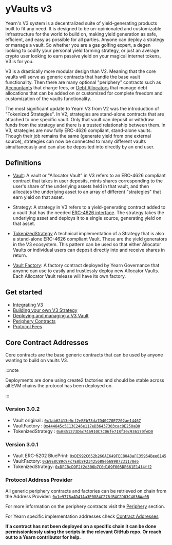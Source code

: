 # yVaults v3

Yearn's V3 system is a decentralized suite of yield-generating products built to fit any need. It is designed to be un-opinionated and customizable infrastructure for the world to build on, making yield generation as safe, efficient, and easy as possible for all parties. Anyone can deploy a strategy or manage a vault. So whether you are a gas golfing expert, a degen looking to codify your personal yield farming strategy, or just an average crypto user looking to earn passive yield on your magical internet tokens, V3 is for you.

V3 is a drastically more modular design than V2. Meaning that the core vaults will serve as generic contracts that handle the base vault functionality. Then there are many optional "periphery" contracts such as [Accountants](/developers/v3/periphery#accountant) that charge fees, or [Debt Allocators](/developers/v3/periphery#debt-allocator) that manage debt allocations that can be added on or customized for complete freedom and customization of the vaults functionality.

The most significant update to Yearn V3 from V2 was the introduction of "Tokenized Strategies". In V2, strategies are stand-alone contracts that are attached to one specific vault. Only that vault can deposit or withdraw funds from the strategy and there is a trusted relationship between them. In V3, strategies are now fully ERC-4626 compliant, stand-alone vaults. Though their job remains the same (generate yield from one external source), strategies can now be connected to many different vaults simultaneously and can also be deposited into directly by an end user.

## Definitions

- [Vault](https://github.com/yearn/yearn-vaults-v3/blob/master/contracts/VaultV3.vy): A vault or "Allocator Vault" in V3 refers to an ERC-4626 compliant contract that takes in user deposits, mints shares corresponding to the user's share of the underlying assets held in that vault, and then allocates the underlying asset to an array of different "strategies" that earn yield on that asset.

- Strategy: A strategy in V3 refers to a yield-generating contract added to a vault that has the needed [ERC-4626 interface](https://github.com/yearn/yearn-vaults-v3/blob/master/contracts/VaultV3.vy#L40). The strategy takes the underlying asset and deploys it to a single source, generating yield on that asset.

- [TokenizedStrategy](https://github.com/yearn/tokenized-strategy/blob/master/src/TokenizedStrategy.sol) A technical implementation of a Strategy that is also a stand-alone ERC-4626 compliant Vault. These are the yield generators in the V3 ecosystem. This pattern can be used so that either Allocator Vaults or individual users can deposit directly into and receive shares in return.

- [Vault Factory](https://github.com/yearn/yearn-vaults-v3/blob/master/contracts/VaultFactory.vy): A factory contract deployed by Yearn Governance that anyone can use to easily and trustlessly deploy new Allocator Vaults. Each Allocator Vault release will have its own factory.

## Get started

- [Integrating V3](/developers/v3/integrating_v3)
- [Building your own V3 Strategy](/developers/v3/strategy_writing_guide)
- [Deploying and managing a V3 Vault](/developers/v3/vault_management)
- [Periphery Contracts](/developers/v3/periphery)
- [Protocol Fees](/developers/v3/protocol_fees)

## Core Contract Addresses

Core contracts are the base generic contracts that can be used by anyone wanting to build on vaults V3.

:::note

Deployments are done using create2 factories and should be stable across all EVM chains the protocol has been deployed on.

:::

### Version 3.0.2

- Vault original : [`0x1ab62413e0cf2eBEb73da7D40C70E7202ae14467`](https://etherscan.io/address/0x1ab62413e0cf2eBEb73da7D40C70E7202ae14467#readContract)
- VaultFactory : [`0x444045c5C13C246e117eD36437303cac8E250aB0`](https://etherscan.io/address/0x444045c5C13C246e117eD36437303cac8E250aB0#readContract)
- TokenizedStrategy : [`0xBB51273D6c746910C7C06fe718f30c936170feD0`](https://etherscan.io/address/0xBB51273D6c746910C7C06fe718f30c936170feD0#readContract)

### Version 3.0.1

- Vault ERC-5202 BluePrint: [`0xDE992C652b266AE649FEC8048aFC35954Bee6145`](https://etherscan.io/address/0xDE992C652b266AE649FEC8048aFC35954Bee6145#readContract)
- VaultFactory: [`0xE9E8C89c8Fc7E8b8F23425688eb68987231178e5`](https://etherscan.io/address/0xE9E8C89c8Fc7E8b8F23425688eb68987231178e5#readContract)
- TokenizedStrategy: [`0xDFC8cD9F2f2d306b7C0d109F005DF661E14f4ff2`](https://etherscan.io/address/0xDFC8cD9F2f2d306b7C0d109F005DF661E14f4ff2#readContract)

### Protocol Address Provider

All generic periphery contracts and factories can be retrieved on chain from the Address Provider: [`0x1e9778aAD41Aa3E0884C276fB4C2D03C4036Aa0B`](https://etherscan.io/address/0x1e9778aAD41Aa3E0884C276fB4C2D03C4036Aa0B#readContract)

For more information on the periphery contracts visit the [Periphery](/developers/v3/periphery) section.

For Yearn specific implementation addresses check [Contract Addresses](../addresses)

**If a contract has not been deployed on a specific chain it can be done permissionlessly using the scripts in the relevant GitHub repo. Or reach out to a Yearn contributor for help.**
